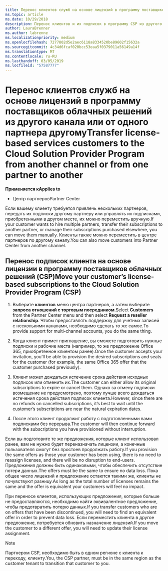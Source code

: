 ```yaml
---
title: Перенос клиентов служб на основе лицензий в программу поставщиков облачных решений в Центре партнеров | Центр партнеров
ms.topic: article
ms.date: 10/29/2018
description: Перенос клиентов и их подписок в программу CSP из другого канала или от другого партнера.
author: LauraBrenner
ms.author: labrenne
ms.localizationpriority: medium
ms.openlocfilehash: 7277802d5e2aec6118a8334520be89602f15632a
ms.sourcegitcommit: 4c34d6fcaf020bcc53eaa5f0379011a56149a14f
ms.translationtype: MT
ms.contentlocale: ru-RU
ms.lasthandoff: 03/05/2019
ms.locfileid: "57587777"
---
```

# <a name="transfer-license-based-services-customers-to-the-cloud-solution-provider-program-from-another-channel-or-from-one-partner-to-another"></a><span data-ttu-id="75cda-103">Перенос клиентов служб на основе лицензий в программу поставщиков облачных решений из другого канала или от одного партнера другому</span><span class="sxs-lookup"><span data-stu-id="75cda-103">Transfer license-based services customers to the Cloud Solution Provider Program from another channel or from one partner to another</span></span>

<span data-ttu-id="75cda-104">**Применяется к**</span><span class="sxs-lookup"><span data-stu-id="75cda-104">**Applies to**</span></span>

-  <span data-ttu-id="75cda-105">Центр партнеров</span><span class="sxs-lookup"><span data-stu-id="75cda-105">Partner Center</span></span>

<span data-ttu-id="75cda-106">Если вашему клиенту требуется привлечь нескольких партнеров, передать их подписки другому партнеру или управлять их подписками, приобретенными в другом месте, их можно переместить вручную.</span><span class="sxs-lookup"><span data-stu-id="75cda-106">If your customer wants to hire multiple partners, transfer their subscriptions to another partner, or manage their subscriptions purchased elsewhere, you can move them manually.</span></span> <span data-ttu-id="75cda-107">Клиенты также можно переместить в центре партнеров по другому каналу.</span><span class="sxs-lookup"><span data-stu-id="75cda-107">You can also move customers into Partner Center from another channel.</span></span>

## <a name="move-your-customers-license-based-subscriptions-to-the-cloud-solution-provider-program-csp"></a><span data-ttu-id="75cda-108">Перенос подписок клиента на основе лицензии в программу поставщиков облачных решений (CSP)</span><span class="sxs-lookup"><span data-stu-id="75cda-108">Move your customer’s license-based subscriptions to the Cloud Solution Provider Program (CSP)</span></span>

1. <span data-ttu-id="75cda-109">Выберите **клиентов** меню центра партнеров, а затем выберите **запроса отношений с торговым посредником**.</span><span class="sxs-lookup"><span data-stu-id="75cda-109">Select **Customers** from the Partner Center menu and then select **Request a reseller relationship**.</span></span> <span data-ttu-id="75cda-110">Чтобы предоставлять поддержку для учетных записей с несколькими каналами, необходимо сделать то же самое.</span><span class="sxs-lookup"><span data-stu-id="75cda-110">To provide support for multi-channel accounts, you do the same thing.</span></span>

2.  <span data-ttu-id="75cda-111">Когда клиент примет приглашение, вы сможете подготовить нужные подписки и рабочие места (например, то же предложение Office 365, приобретенное клиентом ранее).</span><span class="sxs-lookup"><span data-stu-id="75cda-111">Once the customer accepts your invitation, you’ll be able to provision the desired subscriptions and seats for the customer (for example, the same Office 365 offer that the customer purchased previously).</span></span>

3. <span data-ttu-id="75cda-112">Клиент может дождаться истечение срока действия исходных подписок или отменить их.</span><span class="sxs-lookup"><span data-stu-id="75cda-112">The customer can either allow its original subscriptions to expire or cancel them.</span></span> <span data-ttu-id="75cda-113">Однако за отмену подписки возмещение не предусмотрено, поэтому лучше всего дождаться истечения срока действия подписок клиента.</span><span class="sxs-lookup"><span data-stu-id="75cda-113">However, since there are no refunds on cancelled subscriptions, it’s best to wait until the customer’s subscriptions are near the natural expiration dates.</span></span>

4. <span data-ttu-id="75cda-114">После этого клиент продолжит работу с подготовленными вами подписками без перерыва.</span><span class="sxs-lookup"><span data-stu-id="75cda-114">The customer will then continue forward with the subscriptions you have provisioned without interruption.</span></span>


<span data-ttu-id="75cda-115">Если вы подготовите те же предложения, которые клиент использовал ранее, вам не нужно будет переназначать лицензии, а конечные пользователя смогут без простоев продолжать работу.</span><span class="sxs-lookup"><span data-stu-id="75cda-115">If you provision the same offers as those your customer has been using, there is no need to reassign licenses, and there will be no disruption to end-users.</span></span> <span data-ttu-id="75cda-116">Предложения должны быть одинаковыми, чтобы обеспечить отсутствие потери данных.</span><span class="sxs-lookup"><span data-stu-id="75cda-116">The offers must be the same to ensure no data loss.</span></span> <span data-ttu-id="75cda-117">Пока общее число лицензий и предложение остаются такими же, клиенты не почувствуют разницу.</span><span class="sxs-lookup"><span data-stu-id="75cda-117">As long as the total number of licenses remains the same and the offer is equivalent your customers will feel no impact.</span></span>

<span data-ttu-id="75cda-118">При переносе клиентов, использующих предложения, которые больше не предоставляются, необходимо найти эквивалентное предложение, чтобы предотвратить потерю данных.</span><span class="sxs-lookup"><span data-stu-id="75cda-118">If you transfer customers who are on offers that have been discontinued, you will need to find an equivalent offer in order to prevent data loss.</span></span> <span data-ttu-id="75cda-119">Если переместить клиента в другое предложение, потребуется обновить назначение лицензий.</span><span class="sxs-lookup"><span data-stu-id="75cda-119">If you move the customer to a different offer, you will need to update their license assignment.</span></span>

>[!NOTE]
><span data-ttu-id="75cda-120">Партнером CSP, необходимо быть в одном регионе с клиента к переходу, клиенту.</span><span class="sxs-lookup"><span data-stu-id="75cda-120">You, the CSP partner, must be in the same region as the customer tenant to transition that customer to you.</span></span> 



